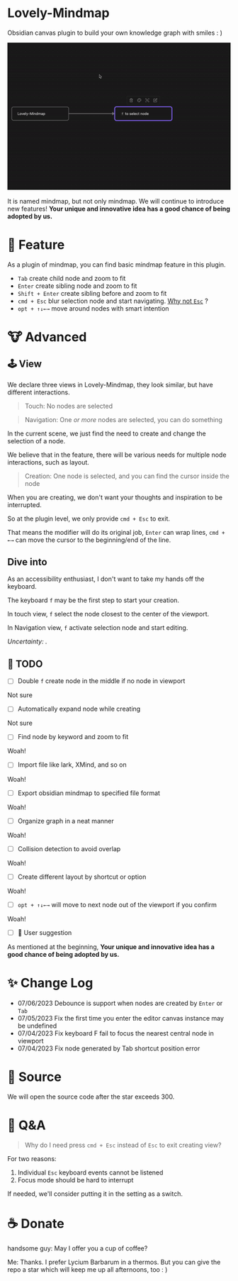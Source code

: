 # Lovely-Mindmap

Obsidian canvas plugin to build your own knowledge graph with smiles : )

![DEMO](./DEMO.gif)

It is named mindmap, but not only mindmap.
We will continue to introduce new features!
**Your unique and innovative idea has a good chance of being adopted by us.**

# 📕 Feature

As a plugin of mindmap, you can find basic mindmap feature in this plugin.

- `Tab` create child node and zoom to fit
- `Enter` create sibling node and zoom to fit
- `Shift + Enter` create sibling before and zoom to fit
- `cmd + Esc` blur selection node and start navigating. [Why not `Esc`](https://github.com/xincan1949/lovely-mindmap#-qa:~:text=exit%20creating%20view%3F-,For%20two%20reasons%3A,-Individual%20Esc%20keyboard) ?
- `opt + ↑↓←→` move around nodes with smart intention

# 🐮 Advanced

## 🕹 View

We declare three views in Lovely-Mindmap, they look similar, but have different interactions.

> Touch: No nodes are selected

> Navigation: One _or more_ nodes are selected, you can do something

In the current scene, we just find the need to create and change the selection of a node.

We believe that in the feature, there will be various needs for multiple node interactions, such as layout.

> Creation: One node is selected, and you can find the cursor inside the node

When you are creating, we don't want your thoughts and inspiration to be interrupted.

So at the plugin level, we only provide `cmd + Esc` to exit.

That means the modifier will do its original job,
`Enter` can wrap lines,
`cmd + ←→` can move the cursor to the beginning/end of the line.

## Dive into

As an accessibility enthusiast, I don't want to take my hands off the keyboard.

The keyboard `f` may be the first step to start your creation.

In touch view, `f` select the node closest to the center of the viewport.

In Navigation view, `f` activate selection node and start editing.

_Uncertainty: ._


## 🚧 TODO

- [ ] Double `f` create node in the middle if no node in viewport

Not sure

- [ ] Automatically expand node while creating

Not sure

- [ ] Find node by keyword and zoom to fit

Woah!

- [ ] Import file like lark, XMind, and so on

Woah!

- [ ] Export obsidian mindmap to specified file format

Woah!

- [ ] Organize graph in a neat manner

Woah!

- [ ] Collision detection to avoid overlap

Woah!

- [ ] Create different layout by shortcut or option

Woah!

- [ ] `opt + ↑↓←→` will move to next node out of the viewport if you confirm

Woah!

- [ ] 🥰 User suggestion

As mentioned at the beginning, **Your unique and innovative idea has a good chance of being adopted by us.**

# ✨ Change Log

- 07/06/2023 Debounce is support when nodes are created by `Enter` or `Tab`
- 07/05/2023 Fix the first time you enter the editor canvas instance may be undefined
- 07/04/2023 Fix keyboard F fail to focus the nearest central node in viewport
- 07/04/2023 Fix node generated by Tab shortcut position error


# 📜 Source

We will open the source code after the star exceeds 300.

# 🤔 Q&A

> Why do I need press `cmd + Esc` instead of `Esc` to exit creating view?

For two reasons:

1. Individual `Esc` keyboard events cannot be listened
2. Focus mode should be hard to interrupt

If needed, we'll consider putting it in the setting as a switch.


# ☕️ Donate

handsome guy: May I offer you a cup of coffee?

Me: Thanks.
I prefer Lycium Barbarum in a thermos.
But you can give the repo a star which will keep me up all afternoons, too : )
